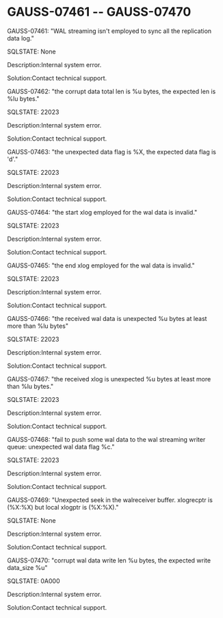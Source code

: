 # GAUSS-07461 -- GAUSS-07470<a name="EN-US_TOPIC_0302073140"></a>

GAUSS-07461: "WAL streaming isn't employed to sync all the replication data log."

SQLSTATE: None

Description:Internal system error.

Solution:Contact technical support.

GAUSS-07462: "the corrupt data total len is %u bytes, the expected len is %lu bytes."

SQLSTATE: 22023

Description:Internal system error.

Solution:Contact technical support.

GAUSS-07463: "the unexpected data flag is %X, the expected data flag is 'd'."

SQLSTATE: 22023

Description:Internal system error.

Solution:Contact technical support.

GAUSS-07464: "the start xlog employed for the wal data is invalid."

SQLSTATE: 22023

Description:Internal system error.

Solution:Contact technical support.

GAUSS-07465: "the end xlog employed for the wal data is invalid."

SQLSTATE: 22023

Description:Internal system error.

Solution:Contact technical support.

GAUSS-07466: "the received wal data is unexpected %u bytes at least more than %lu bytes"

SQLSTATE: 22023

Description:Internal system error.

Solution:Contact technical support.

GAUSS-07467: "the received xlog is unexpected %u bytes at least more than %lu bytes."

SQLSTATE: 22023

Description:Internal system error.

Solution:Contact technical support.

GAUSS-07468: "fail to push some wal data to the wal streaming writer queue: unexpected wal data flag %c."

SQLSTATE: 22023

Description:Internal system error.

Solution:Contact technical support.

GAUSS-07469: "Unexpected seek in the walreceiver buffer. xlogrecptr is \(%X:%X\) but local xlogptr is \(%X:%X\)."

SQLSTATE: None

Description:Internal system error.

Solution:Contact technical support.

GAUSS-07470: "corrupt wal data write len %u bytes, the expected write data\_size %u"

SQLSTATE: 0A000

Description:Internal system error.

Solution:Contact technical support.


